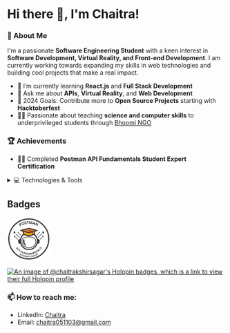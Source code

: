 # Hi there 👋, I'm Chaitra!

### 🚀 About Me
I'm a passionate **Software Engineering Student** with a keen interest in **Software Development, Virtual Reality, and Front-end Development**. I am currently working towards expanding my skills in web technologies and building cool projects that make a real impact.

- 🌱 I’m currently learning **React.js** and **Full Stack Development**
- 💬 Ask me about **APIs**, **Virtual Reality**, and **Web Development**
- 🥅 2024 Goals: Contribute more to **Open Source Projects** starting with **Hacktoberfest**
- 🧑‍🏫 Passionate about teaching **science and computer skills** to underprivileged students through [Bhoomi NGO](https://bhoomingo.org)

### 🏆 Achievements
- 👩‍💻 Completed **Postman API Fundamentals Student Expert Certification**


<details>
  <summary>💻 Technologies & Tools</summary>
  
  **Programming Languages**: ![Java](https://img.shields.io/badge/-Java-007396?style=flat&logo=java&logoColor=white) ![Python](https://img.shields.io/badge/-Python-3776AB?style=flat&logo=python&logoColor=white)
  
  **Frontend Development**: ![HTML5](https://img.shields.io/badge/-HTML5-E34F26?style=flat&logo=html5&logoColor=white) ![CSS3](https://img.shields.io/badge/-CSS3-1572B6?style=flat&logo=css3&logoColor=white) ![JavaScript](https://img.shields.io/badge/-JavaScript-F7DF1E?style=flat&logo=javascript&logoColor=black) ![React.js](https://img.shields.io/badge/-React-61DAFB?style=flat&logo=react&logoColor=black)
  
  **Backend Development & REST APIs**: ![Node.js](https://img.shields.io/badge/-Node.js-339933?style=flat&logo=nodedotjs&logoColor=white) ![Express.js](https://img.shields.io/badge/-Express-000000?style=flat&logo=express&logoColor=white) ![REST API](https://img.shields.io/badge/-REST%20API-FF6C37?style=flat&logo=postman&logoColor=white)
  
  **Databases**: ![MySQL](https://img.shields.io/badge/-MySQL-4479A1?style=flat&logo=mysql&logoColor=white)
  
  **Computer Science Concepts**: ![DSA](https://img.shields.io/badge/-Data%20Structures%20and%20Algorithms-4B0082?style=flat&logo=algorithms&logoColor=white)
  
  **Artificial Intelligence & Machine Learning**: ![Computer Vision](https://img.shields.io/badge/-Computer%20Vision-FF6F00?style=flat&logo=opencv&logoColor=white) ![NLP](https://img.shields.io/badge/-Natural%20Language%20Processing-008080?style=flat&logo=ai&logoColor=white)

</details>



 ## Badges
<div style='display:flex; align-items:center; gap: 10px;' align='center'><a href="https://gssoc.girlscript.tech/leaderboard">
  <img src="https://raw.githubusercontent.com/girlscript/gssoc-website-new/main/public/badges/postman.png" width="100px" height="100px" /> 
  </a>
</div> 

[![An image of @chaitrakshirsagar's Holopin badges, which is a link to view their full Holopin profile](https://holopin.me/chaitrakshirsagar)](https://holopin.io/@chaitrakshirsagar)

### 📫 How to reach me:
- LinkedIn: [Chaitra](https://linkedin.com/in/chaitra-kshirsagar)
- Email: chaitra051103@gmail.com

<!--
**your-github-username/your-github-username** is a ✨ _special_ ✨ repository because its `README.md` (this file) appears on your GitHub profile.
-->

<!--
**Chaitra-kshirsagar/Chaitra-kshirsagar** is a ✨ _special_ ✨ repository because its `README.md` (this file) appears on your GitHub profile.

Here are some ideas to get you started:

- 🔭 I’m currently working on ...
- 🌱 I’m currently learning ...
- 👯 I’m looking to collaborate on ...
- 🤔 I’m looking for help with ...
- 💬 Ask me about ...
- 📫 How to reach me: ...
- 😄 Pronouns: ...
- ⚡ Fun fact: ...
-->
